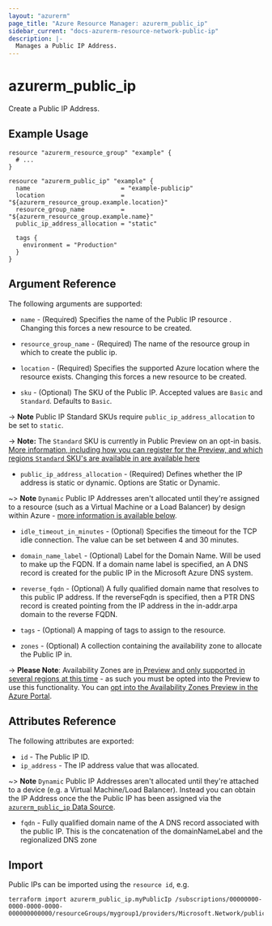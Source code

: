 ```yaml
---
layout: "azurerm"
page_title: "Azure Resource Manager: azurerm_public_ip"
sidebar_current: "docs-azurerm-resource-network-public-ip"
description: |-
  Manages a Public IP Address.
---
```


# azurerm_public_ip

Create a Public IP Address.

## Example Usage

```hcl
resource "azurerm_resource_group" "example" {
  # ...
}

resource "azurerm_public_ip" "example" {
  name                         = "example-publicip"
  location                     = "${azurerm_resource_group.example.location}"
  resource_group_name          = "${azurerm_resource_group.example.name}"
  public_ip_address_allocation = "static"

  tags {
    environment = "Production"
  }
}
```

## Argument Reference

The following arguments are supported:

* `name` - (Required) Specifies the name of the Public IP resource . Changing this forces a
    new resource to be created.

* `resource_group_name` - (Required) The name of the resource group in which to
    create the public ip.

* `location` - (Required) Specifies the supported Azure location where the resource exists. Changing this forces a new resource to be created.

* `sku` - (Optional) The SKU of the Public IP. Accepted values are `Basic` and `Standard`. Defaults to `Basic`.

-> **Note** Public IP Standard SKUs require `public_ip_address_allocation` to be set to `static`.

-> **Note:** The `Standard` SKU is currently in Public Preview on an opt-in basis. [More information, including how you can register for the Preview, and which regions `Standard` SKU's are available in are available here](https://docs.microsoft.com/en-us/azure/load-balancer/load-balancer-standard-overview)

* `public_ip_address_allocation` - (Required) Defines whether the IP address is static or dynamic. Options are Static or Dynamic.

~> **Note** `Dynamic` Public IP Addresses aren't allocated until they're assigned to a resource (such as a Virtual Machine or a Load Balancer) by design within Azure - [more information is available below](#ip_address).

* `idle_timeout_in_minutes` - (Optional) Specifies the timeout for the TCP idle connection. The value can be set between 4 and 30 minutes.

* `domain_name_label` - (Optional) Label for the Domain Name. Will be used to make up the FQDN.  If a domain name label is specified, an A DNS record is created for the public IP in the Microsoft Azure DNS system.

* `reverse_fqdn` - (Optional) A fully qualified domain name that resolves to this public IP address. If the reverseFqdn is specified, then a PTR DNS record is created pointing from the IP address in the in-addr.arpa domain to the reverse FQDN.

* `tags` - (Optional) A mapping of tags to assign to the resource.

* `zones` - (Optional) A collection containing the availability zone to allocate the Public IP in.

-> **Please Note**: Availability Zones are [in Preview and only supported in several regions at this time](https://docs.microsoft.com/en-us/azure/availability-zones/az-overview) - as such you must be opted into the Preview to use this functionality. You can [opt into the Availability Zones Preview in the Azure Portal](http://aka.ms/azenroll).

## Attributes Reference

The following attributes are exported:

* `id` - The Public IP ID.
* `ip_address` - The IP address value that was allocated.

~> **Note** `Dynamic` Public IP Addresses aren't allocated until they're attached to a device (e.g. a Virtual Machine/Load Balancer). Instead you can obtain the IP Address once the the Public IP has been assigned via the [`azurerm_public_ip` Data Source](../d/public_ip.html).

* `fqdn` - Fully qualified domain name of the A DNS record associated with the public IP. This is the concatenation of the domainNameLabel and the regionalized DNS zone


## Import

Public IPs can be imported using the `resource id`, e.g.

```shell
terraform import azurerm_public_ip.myPublicIp /subscriptions/00000000-0000-0000-0000-000000000000/resourceGroups/mygroup1/providers/Microsoft.Network/publicIPAddresses/myPublicIpAddress1
```
